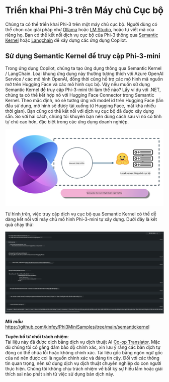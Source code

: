 <!--
CO_OP_TRANSLATOR_METADATA:
{
  "original_hash": "bcf5dd7031db0031abdb9dd0c05ba118",
  "translation_date": "2025-07-16T20:58:16+00:00",
  "source_file": "md/01.Introduction/03/Local_Server_Inference.md",
  "language_code": "vi"
}
-->
# **Triển khai Phi-3 trên Máy chủ Cục bộ**

Chúng ta có thể triển khai Phi-3 trên một máy chủ cục bộ. Người dùng có thể chọn các giải pháp như [Ollama](https://ollama.com) hoặc [LM Studio](https://llamaedge.com), hoặc tự viết mã của riêng họ. Bạn có thể kết nối dịch vụ cục bộ của Phi-3 thông qua [Semantic Kernel](https://github.com/microsoft/semantic-kernel?WT.mc_id=aiml-138114-kinfeylo) hoặc [Langchain](https://www.langchain.com/) để xây dựng các ứng dụng Copilot.

## **Sử dụng Semantic Kernel để truy cập Phi-3-mini**

Trong ứng dụng Copilot, chúng ta tạo ứng dụng thông qua Semantic Kernel / LangChain. Loại khung ứng dụng này thường tương thích với Azure OpenAI Service / các mô hình OpenAI, đồng thời cũng hỗ trợ các mô hình mã nguồn mở trên Hugging Face và các mô hình cục bộ. Vậy nếu muốn sử dụng Semantic Kernel để truy cập Phi-3-mini thì làm thế nào? Lấy ví dụ với .NET, chúng ta có thể kết hợp nó với Hugging Face Connector trong Semantic Kernel. Theo mặc định, nó sẽ tương ứng với model id trên Hugging Face (lần đầu sử dụng, mô hình sẽ được tải xuống từ Hugging Face, mất khá nhiều thời gian). Bạn cũng có thể kết nối với dịch vụ cục bộ đã được xây dựng sẵn. So với hai cách, chúng tôi khuyên bạn nên dùng cách sau vì nó có tính tự chủ cao hơn, đặc biệt trong các ứng dụng doanh nghiệp.

![sk](../../../../../translated_images/sk.d03785c25edc6d445a2e9ae037979e544e0b0c482f43c7617b0324e717b9af62.vi.png)

Từ hình trên, việc truy cập dịch vụ cục bộ qua Semantic Kernel có thể dễ dàng kết nối với máy chủ mô hình Phi-3-mini tự xây dựng. Dưới đây là kết quả chạy thử:

![skrun](../../../../../translated_images/skrun.5aafc1e7197dca2020eefcaeaaee184d29bb0cf1c37b00fd9c79acc23a6dc8d2.vi.png)

***Mã mẫu*** https://github.com/kinfey/Phi3MiniSamples/tree/main/semantickernel

**Tuyên bố từ chối trách nhiệm**:  
Tài liệu này đã được dịch bằng dịch vụ dịch thuật AI [Co-op Translator](https://github.com/Azure/co-op-translator). Mặc dù chúng tôi cố gắng đảm bảo độ chính xác, xin lưu ý rằng các bản dịch tự động có thể chứa lỗi hoặc không chính xác. Tài liệu gốc bằng ngôn ngữ gốc của nó nên được coi là nguồn chính xác và đáng tin cậy. Đối với các thông tin quan trọng, nên sử dụng dịch vụ dịch thuật chuyên nghiệp do con người thực hiện. Chúng tôi không chịu trách nhiệm về bất kỳ sự hiểu lầm hoặc giải thích sai nào phát sinh từ việc sử dụng bản dịch này.
